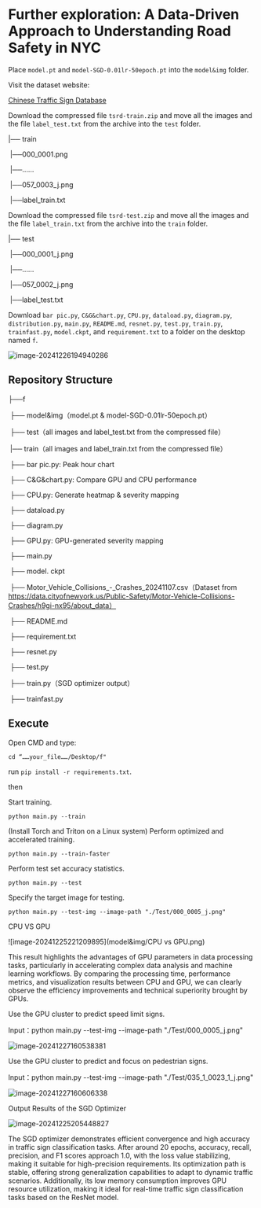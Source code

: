 # Further exploration: A Data-Driven Approach to Understanding Road Safety in NYC



Place `model.pt` and `model-SGD-0.01lr-50epoch.pt` into the `model&img` folder.

Visit the dataset website:

 [Chinese Traffic Sign Database]((http://www.nlpr.ia.ac.cn/pal/trafficdata/recognition.html))



Download the compressed file `tsrd-train.zip` and move all the images and the file `label_test.txt` from the archive into the `test` folder.

|── train

​    |──000_0001.png

​    |──……

​    |──057_0003_j.png

​    |──label_train.txt

Download the compressed file `tsrd-test.zip` and move all the images and the file `label_train.txt` from the archive into the `train` folder.

|── test

​    |──000_0001_j.png

​    |──……

​    |──057_0002_j.png

​    |──label_test.txt





Download `bar pic.py`, `C&G&chart.py`, `CPU.py`, `dataload.py`, `diagram.py`, `distribution.py`, `main.py`, `README.md`, `resnet.py`, `test.py`, `train.py`, `trainfast.py`, `model.ckpt`, and `requirement.txt` to a folder on the desktop named `f`.

![image-20241226194940286](model&img/desktop.png)

## Repository Structure

├──f

​	├── model&img（model.pt & model-SGD-0.01lr-50epoch.pt）

​	├── test（all images and label_test.txt from the compressed file）

​	|── train（all images and label_train.txt from the compressed file）

​	├── bar pic.py: Peak hour chart

​	├── C&G&chart.py: Compare GPU and CPU performance

​	├── CPU.py: Generate heatmap & severity mapping

​	├── dataload.py        

​	├── diagram.py

​	├── GPU.py: GPU-generated severity mapping

​	├── main.py

​	├── model. ckpt

​	├── Motor_Vehicle_Collisions_-_Crashes_20241107.csv（Dataset from https://data.cityofnewyork.us/Public-Safety/Motor-Vehicle-Collisions-Crashes/h9gi-nx95/about_data）

​	├── README.md

​	├── requirement.txt

​	├── resnet.py

​	├── test.py

​	├── train.py（SGD optimizer output）

​	├── trainfast.py  

## Execute 

Open CMD and type:

`cd “……your_file……/Desktop/f"`

 run `pip install -r requirements.txt`.

then

Start training.

```
python main.py --train
```

(Install Torch and Triton on a Linux system) Perform optimized and accelerated training.

```
python main.py --train-faster
```

Perform test set accuracy statistics.

```
python main.py --test
```

Specify the target image for testing.

```
python main.py --test-img --image-path "./Test/000_0005_j.png"
```













CPU VS GPU

![image-20241225221209895](model&img/CPU vs GPU.png)

This result highlights the advantages of GPU parameters in data processing tasks, particularly in accelerating complex data analysis and machine learning workflows. By comparing the processing time, performance metrics, and visualization results between CPU and GPU, we can clearly observe the efficiency improvements and technical superiority brought by GPUs.



Use the GPU cluster to predict speed limit signs.

Input：python main.py --test-img --image-path "./Test/000_0005_j.png"

![image-20241227160538381](model&img/image-20241227160538381.png)





Use the GPU cluster to predict and focus on pedestrian signs.

Input：python main.py --test-img --image-path "./Test/035_1_0023_1_j.png"

![image-20241227160606338](model&img/image-20241227160606338.png)





Output Results of the SGD Optimizer

![image-20241225205448827](model&img/image-20241225205448827.png)

The SGD optimizer demonstrates efficient convergence and high accuracy in traffic sign classification tasks. After around 20 epochs, accuracy, recall, precision, and F1 scores approach 1.0, with the loss value stabilizing, making it suitable for high-precision requirements. Its optimization path is stable, offering strong generalization capabilities to adapt to dynamic traffic scenarios. Additionally, its low memory consumption improves GPU resource utilization, making it ideal for real-time traffic sign classification tasks based on the ResNet model.







